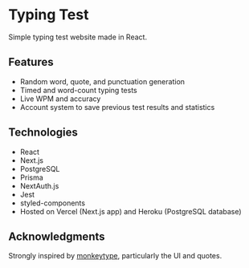 # Typing Test

Simple typing test website made in React.

## Features

- Random word, quote, and punctuation generation
- Timed and word-count typing tests
- Live WPM and accuracy
- Account system to save previous test results and statistics

## Technologies

- React
- Next.js
- PostgreSQL
- Prisma
- NextAuth.js
- Jest
- styled-components
- Hosted on Vercel (Next.js app) and Heroku (PostgreSQL database)

## Acknowledgments

Strongly inspired by [monkeytype](https://monkeytype.com/), particularly the UI and quotes.
